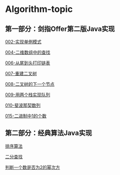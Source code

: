 # Algorithm-topic
## 第一部分：剑指Offer第二版Java实现


[002-实现单例模式](https://github.com/Bameirilyo/Algorithm-topic/tree/master/%E5%89%91%E6%8C%87offer/002-%E5%AE%9E%E7%8E%B0Singleton%E6%A8%A1%E5%BC%8F)

[004-二维数组中的查找](https://github.com/Bameirilyo/Algorithm-topic/tree/master/%E5%89%91%E6%8C%87offer/004-%E4%BA%8C%E7%BB%B4%E6%95%B0%E7%BB%84%E4%B8%AD%E7%9A%84%E6%9F%A5%E6%89%BE)


[006-从尾到头打印链表](https://github.com/Bameirilyo/Algorithm-topic/tree/master/%E5%89%91%E6%8C%87offer/006-%E4%BB%8E%E5%B0%BE%E5%88%B0%E5%A4%B4%E6%89%93%E5%8D%B0%E9%93%BE%E8%A1%A8)

[007-重建二叉树](https://github.com/Bameirilyo/Algorithm-topic/tree/master/%E5%89%91%E6%8C%87offer/007-%E9%87%8D%E5%BB%BA%E4%BA%8C%E5%8F%89%E6%A0%91)

[008-二叉树的下一个节点](https://github.com/Bameirilyo/Algorithm-topic/tree/master/%E5%89%91%E6%8C%87offer/008-%E4%BA%8C%E5%8F%89%E6%A0%91%E7%9A%84%E4%B8%8B%E4%B8%80%E4%B8%AA%E8%8A%82%E7%82%B9)

[009-用两个栈实现队列]()

[010-斐波那契数列]()

[015-二进制中1的个数](https://github.com/Bameirilyo/Algorithm-topic/tree/master/%E5%89%91%E6%8C%87offer/015-%E4%BA%8C%E8%BF%9B%E5%88%B6%E4%B8%AD1%E7%9A%84%E4%B8%AA%E6%95%B0)




## 第二部分：经典算法Java实现
[排序算法](https://github.com/Bameirilyo/Algorithm-topic/tree/master/%E7%BB%8F%E5%85%B8%E7%AE%97%E6%B3%95/%E6%8E%92%E5%BA%8F%E7%AE%97%E6%B3%95)

[二分查找](https://github.com/Bameirilyo/Algorithm-topic/tree/master/%E7%BB%8F%E5%85%B8%E7%AE%97%E6%B3%95/%E4%BA%8C%E5%88%86%E6%9F%A5%E6%89%BE)

[判断一个数是否为2的幂次方](https://github.com/Bameirilyo/Algorithm-topic/tree/master/%E7%BB%8F%E5%85%B8%E7%AE%97%E6%B3%95/%E5%88%A4%E6%96%AD%E4%B8%80%E4%B8%AA%E6%95%B0%E6%98%AF%E5%90%A6%E4%B8%BA2%E7%9A%84%E5%B9%82%E6%AC%A1%E6%96%B9)


